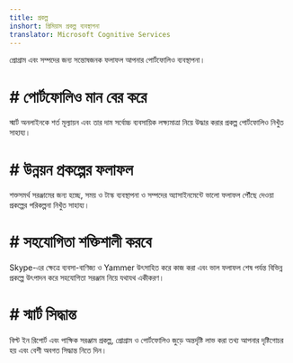 ```yaml
---
title: প্রকল্প
inshort: প্রিমিয়াম প্রকল্প ব্যবস্থাপনা
translator: Microsoft Cognitive Services
---
```


প্রোগ্রাম এবং সম্পদের জন্য সন্তোষজনক ফলাফল আপনার পোর্টফোলিও ব্যবস্থাপনা।

# # পোর্টফোলিও মান বের করে
স্মার্ট অনলাইনকে শর্ত মূল্যায়ন এবং তার দাম সর্বোচ্চ ব্যবসায়িক লক্ষ্যমাত্রা নিয়ে উদ্ধার করার প্রকল্প পোর্টফোলিও নিখুঁত সাহায্য। 

# # উন্নয়ন প্রকল্পের ফলাফল
শক্তসমর্থ সরঞ্জামের জন্য হচ্ছে, সময় ও টাস্ক ব্যবস্থাপনা ও সম্পদের অ্যাসাইনমেন্টে ভালো ফলাফল পৌঁছে দেওয়া প্রকল্পের পরিকল্পনা নিখুঁত সাহায্য। 

# # সহযোগিতা শক্তিশালী করবে
Skype-এর ক্ষেত্রে ব্যবসা-বাণিজ্য ও Yammer উৎসাহিত করে কাজ করা এবং ভাল ফলাফল শেষ পর্যন্ত বিভিন্ন প্রকল্পে উৎপাদন করে সহযোগিতা সরঞ্জাম নিয়ে যথাযথ একীকরণ। 

# # স্মার্ট সিদ্ধান্ত 
বিল্ট ইন রিপোর্ট এবং পাক্ষিক সরঞ্জাম প্রকল্প, প্রোগ্রাম ও পোর্টফোলিও জুড়ে অন্তর্দৃষ্টি লাভ করা তথ্য আপনার দৃষ্টিগোচর হয় এবং বেশী অবগত সিদ্ধান্ত নিতে দিন। 





